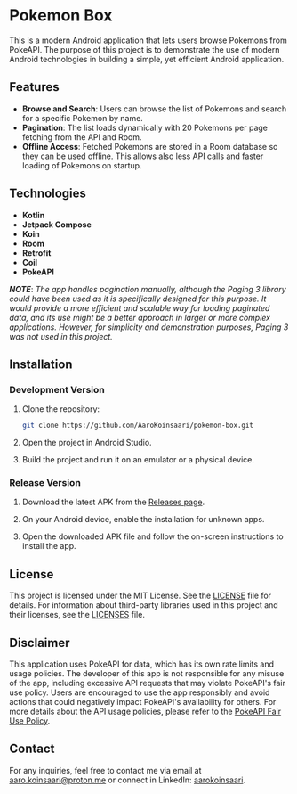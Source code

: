 # Pokemon Box

This is a modern Android application that lets users browse Pokemons from PokeAPI. The purpose of this project is to demonstrate the use of modern Android technologies in building a simple, yet efficient Android application.

## Features

- **Browse and Search**: Users can browse the list of Pokemons and search for a specific Pokemon by name.
- **Pagination**: The list loads dynamically with 20 Pokemons per page fetching from the API and Room.
- **Offline Access**: Fetched Pokemons are stored in a Room database so they can be used offline. This allows also less API calls and faster loading of Pokemons on startup.

## Technologies

- **Kotlin**
- **Jetpack Compose**
- **Koin**
- **Room**
- **Retrofit**
- **Coil**
- **PokeAPI**

**_NOTE_**: _The app handles pagination manually, although the Paging 3 library could have been used as it is specifically designed for this purpose. It would provide a more efficient and scalable way for loading paginated data, and its use might be a better approach in larger or more complex applications. However, for simplicity and demonstration purposes, Paging 3 was not used in this project._

## Installation

### Development Version

1. Clone the repository:

   ```bash
   git clone https://github.com/AaroKoinsaari/pokemon-box.git
   ```

2. Open the project in Android Studio.

3. Build the project and run it on an emulator or a physical device.

### Release Version

1. Download the latest APK from the [Releases page](https://github.com/AaroKoinsaari/pokemon-box/releases).

2. On your Android device, enable the installation for unknown apps.

3. Open the downloaded APK file and follow the on-screen instructions to install the app.

## License

This project is licensed under the MIT License. See the [LICENSE](./LICENSE) file for details. For information about third-party libraries used in this project and their licenses, see the [LICENSES](./LICENSES.md) file.

## Disclaimer

This application uses PokeAPI for data, which has its own rate limits and usage policies. The developer of this app is not responsible for any misuse of the app, including excessive API requests that may violate PokeAPI's fair use policy. Users are encouraged to use the app responsibly and avoid actions that could negatively impact PokeAPI's availability for others. For more details about the API usage policies, please refer to the [PokeAPI Fair Use Policy](https://pokeapi.co/docs/v2#fairuse).

## Contact

For any inquiries, feel free to contact me via email at [aaro.koinsaari@proton.me](mailto:aaro.koinsaari@proton.me) or connect in LinkedIn: [aarokoinsaari](https://www.linkedin.com/in/AaroKoinsaari).
